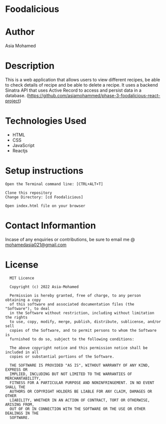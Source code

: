 # Foodalicious

# Author
Asia Mohamed

# Description
This is a web application that allows users to view different recipes, be able to check details of recipe and be able to delete a recipe. It uses a backend Sinatra API that uses Active Record to access and persist data in a database. (https://github.com/asiamohammed/phase-3-foodalicious-react-project)

# Technologies Used
* HTML<br>
* CSS<br>
* JavaScript<br>
* Reactjs<br>

# Setup instructions
```
Open the Terminal command line: [CTRL+ALT+T]

Clone this repository
Change Directory: [cd Foodalicious]

Open index.html file on your browser

```
# Contact Informantion
Incase of any enquiries or contributions, be sure to email me @ [mohamedasia021@gmail.com]()

# License
      MIT Licence

      Copyright (c) 2022 Asia-Mohamed

      Permission is hereby granted, free of charge, to any person obtaining a copy
      of this software and associated documentation files (the "Software"), to deal
      in the Software without restriction, including without limitation the rights
      to use, copy, modify, merge, publish, distribute, sublicense, and/or sell
      copies of the Software, and to permit persons to whom the Software is
      furnished to do so, subject to the following conditions:

      The above copyright notice and this permission notice shall be included in all
      copies or substantial portions of the Software.

      THE SOFTWARE IS PROVIDED "AS IS", WITHOUT WARRANTY OF ANY KIND, EXPRESS OR
      IMPLIED, INCLUDING BUT NOT LIMITED TO THE WARRANTIES OF MERCHANTABILITY,
      FITNESS FOR A PARTICULAR PURPOSE AND NONINFRINGEMENT. IN NO EVENT SHALL THE
      AUTHORS OR COPYRIGHT HOLDERS BE LIABLE FOR ANY CLAIM, DAMAGES OR OTHER
      LIABILITY, WHETHER IN AN ACTION OF CONTRACT, TORT OR OTHERWISE, ARISING FROM,
      OUT OF OR IN CONNECTION WITH THE SOFTWARE OR THE USE OR OTHER DEALINGS IN THE
      SOFTWARE.
